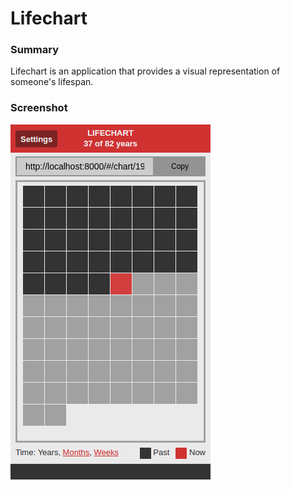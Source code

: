 # Lifechart #

### Summary ###
Lifechart is an application that provides a visual representation of someone's lifespan. 
### Screenshot ###
![Alt text](./screenshot.png)